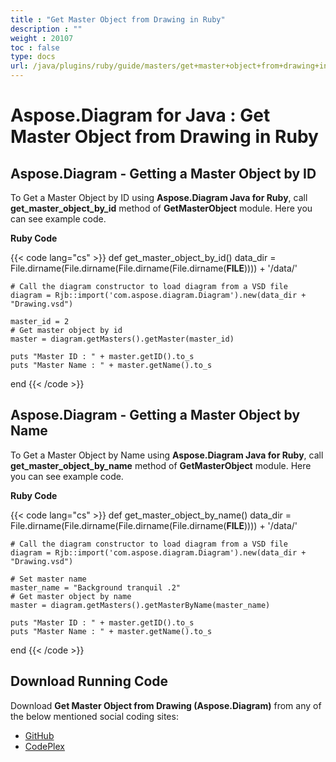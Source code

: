 ```yaml
---
title : "Get Master Object from Drawing in Ruby" 
description : "" 
weight : 20107 
toc : false
type: docs
url: /java/plugins/ruby/guide/masters/get+master+object+from+drawing+in+ruby/
---
```


# Aspose.Diagram for Java : Get Master Object from Drawing in Ruby


## Aspose.Diagram - Getting a Master Object by ID

To Get a Master Object by ID using **Aspose.Diagram Java for Ruby**, call **get\_master\_object\_by\_id** method of **GetMasterObject** module. Here you can see example code.

**Ruby Code**

{{< code lang="cs" >}}
def get_master_object_by_id()
    data_dir = File.dirname(File.dirname(File.dirname(File.dirname(__FILE__)))) + '/data/'

    # Call the diagram constructor to load diagram from a VSD file
    diagram = Rjb::import('com.aspose.diagram.Diagram').new(data_dir + "Drawing.vsd")

    master_id = 2
    # Get master object by id
    master = diagram.getMasters().getMaster(master_id)

    puts "Master ID : " + master.getID().to_s
    puts "Master Name : " + master.getName().to_s
end
{{< /code >}}

## Aspose.Diagram - Getting a Master Object by Name

To Get a Master Object by Name using **Aspose.Diagram Java for Ruby**, call **get\_master\_object\_by\_name** method of **GetMasterObject** module. Here you can see example code.

**Ruby Code**

{{< code lang="cs" >}}
def get_master_object_by_name()
    data_dir = File.dirname(File.dirname(File.dirname(File.dirname(__FILE__)))) + '/data/'

    # Call the diagram constructor to load diagram from a VSD file
    diagram = Rjb::import('com.aspose.diagram.Diagram').new(data_dir + "Drawing.vsd")

    # Set master name
    master_name = "Background tranquil .2"
    # Get master object by name
    master = diagram.getMasters().getMasterByName(master_name)

    puts "Master ID : " + master.getID().to_s
    puts "Master Name : " + master.getName().to_s
end
{{< /code >}}

## Download Running Code

Download **Get Master Object from Drawing (Aspose.Diagram)** from any of the below mentioned social coding sites:

*   [GitHub](https://github.com/asposediagram/Aspose.Diagram-for-Java/blob/master/Plugins/Aspose_Diagram_Java_for_Ruby/lib/asposediagramjava/Masters/getmasterobject.rb)
*   [CodePlex](https://asposediagramjavaruby.codeplex.com/SourceControl/latest#lib/asposediagramjava/Masters/getmasterobject.rb)

